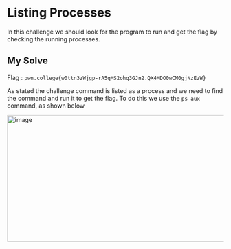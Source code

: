 # Listing Processes

In this challenge we should look for the program to run and get the flag by checking the running processes.

## My Solve

Flag : `pwn.college{w0ttn3zWjgp-rA5qMS2ohq3GJn2.QX4MDO0wCM0gjNzEzW}`

As stated the challenge command is listed as a process and we need to find the command and run it to get the flag. To do this we use the `ps aux` command, as shown below

<img width="1845" height="294" alt="image" src="https://github.com/user-attachments/assets/c48a9612-4f9e-4272-a3b7-1202dfbc78cf" />
